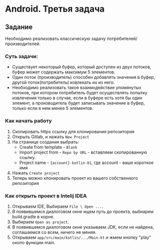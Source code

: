 Android. Третья задача
======================

## Задание
Необходимо реализовать классическую задачу потребителей/производителей.

### Суть задачи:
* Существует некоторый буфер, который доступен из двух потоков, буфер может содержать максимум 5 элементов.
* Один поток (производитель) способен добавлять значения в буфер, другой поток(потребитель) извлекать их из него.
* Необходимо реализовать такое взаимодействие упомянутых потоков, при котором потребитель будет осуществлять попытку извлечения только в случае, если в буфере есть хотя бы один элемент, а производитель будет записывать значение в буфер, только если в нем менее 5 элементов.

### Как начать работу
1. Скопировать https ссылку для клонирования репозитория
2. Открыть Gitlab, и нажать `New Project`
3. На странице создания выбрать:
    * Create from template - `Blank`
    * Import project from - `Repo by URL` - вставляем скопированную ссылку.
    * Project name - `{account}-kotlin-01`, где account - ваше короткое имя
4. Нажать `Create project`
5. Теперь можно клонировать проект из вашего собственного репозитория

### Как открыть проект в Intelij IDEA
1. Открываем IDE, Выбираем `File \ Open ...`.
1. В появившемся диалоговом окне ищем путь до проекта, выбиарем build.gradle в корне.
1. Выбираем `Open as project`.
1. В появившемся диалоговом окне указываем JDK, если не найдена, соглашаемся со всем, ничего не меняя.
1. Открываем `app/src/main/kotlin/.../Main.kt` и жмем кнопку "play" около функции main.